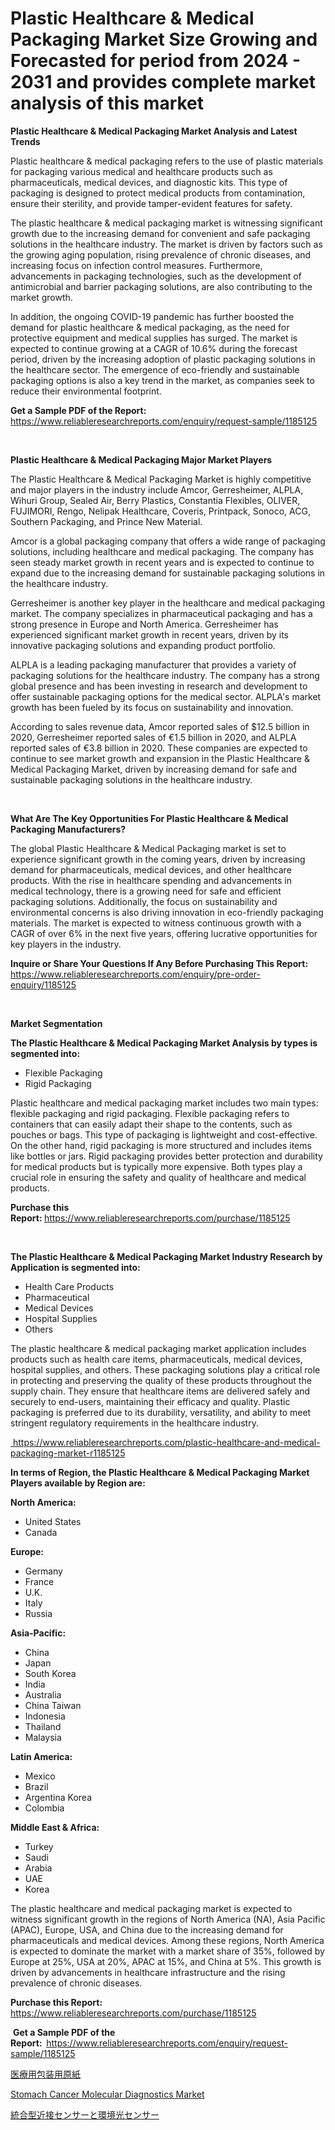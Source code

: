 <p><h1>Plastic Healthcare & Medical Packaging Market Size Growing and Forecasted for period from 2024 - 2031 and provides complete market analysis of this market</h1></p><p><strong>Plastic Healthcare & Medical Packaging Market Analysis and Latest Trends</strong></p>
<p><p>Plastic healthcare & medical packaging refers to the use of plastic materials for packaging various medical and healthcare products such as pharmaceuticals, medical devices, and diagnostic kits. This type of packaging is designed to protect medical products from contamination, ensure their sterility, and provide tamper-evident features for safety.</p><p>The plastic healthcare & medical packaging market is witnessing significant growth due to the increasing demand for convenient and safe packaging solutions in the healthcare industry. The market is driven by factors such as the growing aging population, rising prevalence of chronic diseases, and increasing focus on infection control measures. Furthermore, advancements in packaging technologies, such as the development of antimicrobial and barrier packaging solutions, are also contributing to the market growth.</p><p>In addition, the ongoing COVID-19 pandemic has further boosted the demand for plastic healthcare & medical packaging, as the need for protective equipment and medical supplies has surged. The market is expected to continue growing at a CAGR of 10.6% during the forecast period, driven by the increasing adoption of plastic packaging solutions in the healthcare sector. The emergence of eco-friendly and sustainable packaging options is also a key trend in the market, as companies seek to reduce their environmental footprint.</p></p>
<p><strong>Get a Sample PDF of the Report:&nbsp;</strong> <a href="https://www.reliableresearchreports.com/enquiry/request-sample/1185125">https://www.reliableresearchreports.com/enquiry/request-sample/1185125</a></p>
<p>&nbsp;</p>
<p><strong>Plastic Healthcare & Medical Packaging Major Market Players</strong></p>
<p><p>The Plastic Healthcare & Medical Packaging Market is highly competitive and major players in the industry include Amcor, Gerresheimer, ALPLA, Wihuri Group, Sealed Air, Berry Plastics, Constantia Flexibles, OLIVER, FUJIMORI, Rengo, Nelipak Healthcare, Coveris, Printpack, Sonoco, ACG, Southern Packaging, and Prince New Material.</p><p>Amcor is a global packaging company that offers a wide range of packaging solutions, including healthcare and medical packaging. The company has seen steady market growth in recent years and is expected to continue to expand due to the increasing demand for sustainable packaging solutions in the healthcare industry.</p><p>Gerresheimer is another key player in the healthcare and medical packaging market. The company specializes in pharmaceutical packaging and has a strong presence in Europe and North America. Gerresheimer has experienced significant market growth in recent years, driven by its innovative packaging solutions and expanding product portfolio.</p><p>ALPLA is a leading packaging manufacturer that provides a variety of packaging solutions for the healthcare industry. The company has a strong global presence and has been investing in research and development to offer sustainable packaging options for the medical sector. ALPLA's market growth has been fueled by its focus on sustainability and innovation.</p><p>According to sales revenue data, Amcor reported sales of $12.5 billion in 2020, Gerresheimer reported sales of €1.5 billion in 2020, and ALPLA reported sales of €3.8 billion in 2020. These companies are expected to continue to see market growth and expansion in the Plastic Healthcare & Medical Packaging Market, driven by increasing demand for safe and sustainable packaging solutions in the healthcare industry.</p></p>
<p>&nbsp;</p>
<p><strong>What Are The Key Opportunities For Plastic Healthcare & Medical Packaging Manufacturers?</strong></p>
<p><p>The global Plastic Healthcare & Medical Packaging market is set to experience significant growth in the coming years, driven by increasing demand for pharmaceuticals, medical devices, and other healthcare products. With the rise in healthcare spending and advancements in medical technology, there is a growing need for safe and efficient packaging solutions. Additionally, the focus on sustainability and environmental concerns is also driving innovation in eco-friendly packaging materials. The market is expected to witness continuous growth with a CAGR of over 6% in the next five years, offering lucrative opportunities for key players in the industry.</p></p>
<p><strong>Inquire or Share Your Questions If Any Before Purchasing This Report:</strong> <a href="https://www.reliableresearchreports.com/enquiry/pre-order-enquiry/1185125">https://www.reliableresearchreports.com/enquiry/pre-order-enquiry/1185125</a></p>
<p>&nbsp;</p>
<p><strong>Market Segmentation</strong></p>
<p><strong>The Plastic Healthcare & Medical Packaging Market Analysis by types is segmented into:</strong></p>
<p><ul><li>Flexible Packaging</li><li>Rigid Packaging</li></ul></p>
<p><p>Plastic healthcare and medical packaging market includes two main types: flexible packaging and rigid packaging. Flexible packaging refers to containers that can easily adapt their shape to the contents, such as pouches or bags. This type of packaging is lightweight and cost-effective. On the other hand, rigid packaging is more structured and includes items like bottles or jars. Rigid packaging provides better protection and durability for medical products but is typically more expensive. Both types play a crucial role in ensuring the safety and quality of healthcare and medical products.</p></p>
<p><strong>Purchase this Report:&nbsp;</strong><a href="https://www.reliableresearchreports.com/purchase/1185125">https://www.reliableresearchreports.com/purchase/1185125</a></p>
<p>&nbsp;</p>
<p><strong>The Plastic Healthcare & Medical Packaging Market Industry Research by Application is segmented into:</strong></p>
<p><ul><li>Health Care Products</li><li>Pharmaceutical</li><li>Medical Devices</li><li>Hospital Supplies</li><li>Others</li></ul></p>
<p><p>The plastic healthcare & medical packaging market application includes products such as health care items, pharmaceuticals, medical devices, hospital supplies, and others. These packaging solutions play a critical role in protecting and preserving the quality of these products throughout the supply chain. They ensure that healthcare items are delivered safely and securely to end-users, maintaining their efficacy and quality. Plastic packaging is preferred due to its durability, versatility, and ability to meet stringent regulatory requirements in the healthcare industry.</p></p>
<p><a href="https://www.reliableresearchreports.com/plastic-healthcare-and-medical-packaging-market-r1185125">&nbsp;https://www.reliableresearchreports.com/plastic-healthcare-and-medical-packaging-market-r1185125</a></p>
<p><strong>In terms of Region, the Plastic Healthcare & Medical Packaging Market Players available by Region are:</strong></p>
<p>
    <p> <strong> North America: </strong>
        <ul>
            <li>United States</li>
            <li>Canada</li>
        </ul>
        </p> 
    <p> <strong> Europe: </strong>
        <ul>
            <li>Germany</li>
            <li>France</li>
            <li>U.K.</li>
            <li>Italy</li>
            <li>Russia</li>
        </ul>
        </p> 
    <p> <strong> Asia-Pacific: </strong>
        <ul>
            <li>China</li>
            <li>Japan</li>
            <li>South Korea</li>
            <li>India</li>
            <li>Australia</li>
            <li>China Taiwan</li>
            <li>Indonesia</li>
            <li>Thailand</li>
            <li>Malaysia</li>
        </ul>
        </p> 
    <p> <strong> Latin America: </strong>
        <ul>
            <li>Mexico</li>
            <li>Brazil</li>
            <li>Argentina Korea</li>
            <li>Colombia</li>
        </ul>
        </p> 
    <p> <strong> Middle East & Africa: </strong>
        <ul>
            <li>Turkey</li>
            <li>Saudi</li>
            <li>Arabia</li>
            <li>UAE</li>
            <li>Korea</li>
        </ul>
    </p>
    </p>
<p><p>The plastic healthcare and medical packaging market is expected to witness significant growth in the regions of North America (NA), Asia Pacific (APAC), Europe, USA, and China due to the increasing demand for pharmaceuticals and medical devices. Among these regions, North America is expected to dominate the market with a market share of 35%, followed by Europe at 25%, USA at 20%, APAC at 15%, and China at 5%. This growth is driven by advancements in healthcare infrastructure and the rising prevalence of chronic diseases.</p></p>
<p><strong>Purchase this Report: </strong><a href="https://www.reliableresearchreports.com/purchase/1185125">https://www.reliableresearchreports.com/purchase/1185125</a></p>
<p>&nbsp;<strong>Get a Sample PDF of the Report:&nbsp;&nbsp;</strong><a href="https://www.reliableresearchreports.com/enquiry/request-sample/1185125">https://www.reliableresearchreports.com/enquiry/request-sample/1185125</a></p>
<p><strong></strong></p>
<p><p><a href="https://medium.com/@hugofirst21/%E5%8C%BB%E7%99%82%E5%8C%85%E8%A3%85%E7%94%A8%E3%83%99%E3%83%BC%E3%82%B9%E3%83%9A%E3%83%BC%E3%83%91%E3%83%BC%E5%B8%82%E5%A0%B4%E3%81%AF-%E3%82%B7%E3%82%A7%E3%82%A2-%E3%82%B5%E3%82%A4%E3%82%BA-2031%E5%B9%B4%E3%81%BE%E3%81%A7%E3%81%AE%E4%BA%88%E6%B8%AC%E3%81%AB%E7%84%A6%E7%82%B9%E3%82%92%E5%BD%93%E3%81%A6%E3%81%A6%E3%81%84%E3%81%BE%E3%81%99-7d16f53f3bc1">医療用包装用原紙</a></p><p><a href="https://view.publitas.com/reportprime-1/stomach-cancer-molecular-diagnostics-market-emerging-trends-and-future-prospects-for-period-from-2024-to-2031/">Stomach Cancer Molecular Diagnostics Market</a></p><p><a href="https://github.com/ycmtqqhvk3273/Market-Research-Report-List-2/blob/main/1242255113033.md">統合型近接センサーと環境光センサー</a></p></p>